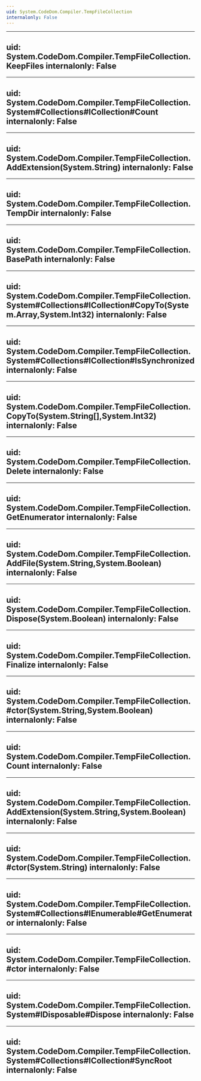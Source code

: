 ```yaml
---
uid: System.CodeDom.Compiler.TempFileCollection
internalonly: False
---
```


---
uid: System.CodeDom.Compiler.TempFileCollection.KeepFiles
internalonly: False
---

---
uid: System.CodeDom.Compiler.TempFileCollection.System#Collections#ICollection#Count
internalonly: False
---

---
uid: System.CodeDom.Compiler.TempFileCollection.AddExtension(System.String)
internalonly: False
---

---
uid: System.CodeDom.Compiler.TempFileCollection.TempDir
internalonly: False
---

---
uid: System.CodeDom.Compiler.TempFileCollection.BasePath
internalonly: False
---

---
uid: System.CodeDom.Compiler.TempFileCollection.System#Collections#ICollection#CopyTo(System.Array,System.Int32)
internalonly: False
---

---
uid: System.CodeDom.Compiler.TempFileCollection.System#Collections#ICollection#IsSynchronized
internalonly: False
---

---
uid: System.CodeDom.Compiler.TempFileCollection.CopyTo(System.String[],System.Int32)
internalonly: False
---

---
uid: System.CodeDom.Compiler.TempFileCollection.Delete
internalonly: False
---

---
uid: System.CodeDom.Compiler.TempFileCollection.GetEnumerator
internalonly: False
---

---
uid: System.CodeDom.Compiler.TempFileCollection.AddFile(System.String,System.Boolean)
internalonly: False
---

---
uid: System.CodeDom.Compiler.TempFileCollection.Dispose(System.Boolean)
internalonly: False
---

---
uid: System.CodeDom.Compiler.TempFileCollection.Finalize
internalonly: False
---

---
uid: System.CodeDom.Compiler.TempFileCollection.#ctor(System.String,System.Boolean)
internalonly: False
---

---
uid: System.CodeDom.Compiler.TempFileCollection.Count
internalonly: False
---

---
uid: System.CodeDom.Compiler.TempFileCollection.AddExtension(System.String,System.Boolean)
internalonly: False
---

---
uid: System.CodeDom.Compiler.TempFileCollection.#ctor(System.String)
internalonly: False
---

---
uid: System.CodeDom.Compiler.TempFileCollection.System#Collections#IEnumerable#GetEnumerator
internalonly: False
---

---
uid: System.CodeDom.Compiler.TempFileCollection.#ctor
internalonly: False
---

---
uid: System.CodeDom.Compiler.TempFileCollection.System#IDisposable#Dispose
internalonly: False
---

---
uid: System.CodeDom.Compiler.TempFileCollection.System#Collections#ICollection#SyncRoot
internalonly: False
---
